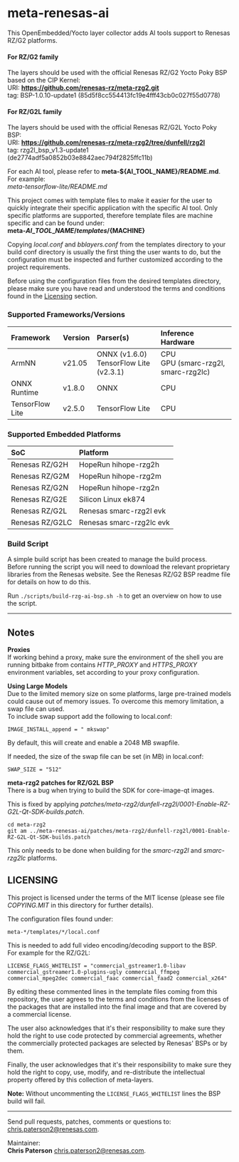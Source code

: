 # meta-renesas-ai #
This OpenEmbedded/Yocto layer collector adds AI tools support to Renesas RZ/G2
platforms.

#### For RZ/G2 family ####
The layers should be used with the official Renesas RZ/G2 Yocto Poky BSP based
on the CIP Kernel:  
URI: **https://github.com/renesas-rz/meta-rzg2.git**  
tag: BSP-1.0.10-update1 (85d5f8cc554413fc19e4fff43cb0c027f55d0778)

#### For RZ/G2L family ####
The layers should be used with the official Renesas RZ/G2L Yocto Poky BSP:  
URI: **https://github.com/renesas-rz/meta-rzg2/tree/dunfell/rzg2l**  
tag: rzg2l_bsp_v1.3-update1 (de2774adf5a0852b03e8842aec794f2825ffc11b)

For each AI tool, please refer to **meta-${AI\_TOOL\_NAME}/README.md**. For
example:  
*meta-tensorflow-lite/README.md*


This project comes with template files to make it easier for the user to quickly
integrate their specific application with the specific AI tool. Only specific
platforms are supported, therefore template files are machine specific and can
be found under:  
**meta-${AI\_TOOL\_NAME}/templates/${MACHINE}**  


Copying *local.conf* and *bblayers.conf* from the templates directory to your
build conf directory is usually the first thing the user wants to do, but
the configuration must be inspected and further customized according to the
project requirements.

Before using the configuration files from the desired templates directory,
please make sure you have read and understood the terms and conditions found
in the [Licensing](#licensing) section.

### Supported Frameworks/Versions ###

| Framework       | Version   | Parser(s)                                 | Inference Hardware                     |
| :-------------- | :-------- | :---------------------------------------- | :------------------------------------- |
| ArmNN           | v21.05    | ONNX (v1.6.0)<br>TensorFlow Lite (v2.3.1) | CPU<br>GPU (smarc-rzg2l, smarc-rzg2lc) |
| ONNX Runtime    | v1.8.0    | ONNX                                      | CPU                                    |
| TensorFlow Lite | v2.5.0    | TensorFlow Lite                           | CPU                                    |

### Supported Embedded Platforms ###

| SoC             | Platform                 |
| :-------------- | :----------------------- |
| Renesas RZ/G2H  | HopeRun hihope-rzg2h     |
| Renesas RZ/G2M  | HopeRun hihope-rzg2m     |
| Renesas RZ/G2N  | HopeRun hihope-rzg2n     |
| Renesas RZ/G2E  | Silicon Linux ek874      |
| Renesas RZ/G2L  | Renesas smarc-rzg2l evk  |
| Renesas RZ/G2LC | Renesas smarc-rzg2lc evk |

### Build Script ###
A simple build script has been created to manage the build process.  
Before running the script you will need to download the relevant proprietary
libraries from the Renesas website. See the Renesas RZ/G2 BSP readme file for
details on how to do this.

Run `./scripts/build-rzg-ai-bsp.sh -h` to get an overview on how to use the
script.

---

## Notes ##
**Proxies**  
If working behind a proxy, make sure the environment of the shell you are
running bitbake from contains *HTTP\_PROXY* and *HTTPS\_PROXY* environment
variables, set according to your proxy configuration.


**Using Large Models**  
Due to the limited memory size on some platforms, large pre-trained models could
cause out of memory issues. To overcome this memory limitation, a swap file can
used.  
To include swap support add the following to local.conf:  
```
IMAGE_INSTALL_append = " mkswap"
```


By default, this will create and enable a 2048 MB swapfile.  


If needed, the size of the swap file can be set (in MB) in local.conf:  
```
SWAP_SIZE = "512"
```

**meta-rzg2 patches for RZ/G2L BSP**  
There is a bug when trying to build the SDK for core-image-qt images.

This is fixed by applying *patches/meta-rzg2/dunfell-rzg2l/0001-Enable-RZ-G2L-Qt-SDK-builds.patch*.


```
cd meta-rzg2
git am ../meta-renesas-ai/patches/meta-rzg2/dunfell-rzg2l/0001-Enable-RZ-G2L-Qt-SDK-builds.patch
```

This only needs to be done when building for the *smarc-rzg2l* and
*smarc-rzg2lc* platforms.

## LICENSING ##

This project is licensed under the terms of the MIT license (please see file
*COPYING.MIT* in this directory for further details).

The configuration files found under:
```
meta-*/templates/*/local.conf
```
This is needed to add full video encoding/decoding support to the BSP.  
For example for the RZ/G2L:
```
LICENSE_FLAGS_WHITELIST = "commercial_gstreamer1.0-libav commercial_gstreamer1.0-plugins-ugly commercial_ffmpeg commercial_mpeg2dec commercial_faac commercial_faad2 commercial_x264"
```

By editing these commented lines in the template files coming from this
repository, the user agrees to the terms and conditions from the licenses of the
packages that are installed into the final image and that are covered by a
commercial license.

The user also acknowledges that it's their responsibility to make sure
they hold the right to use code protected by commercial agreements, whether
the commercially protected packages are selected by Renesas' BSPs or by them.

Finally, the user acknowledges that it's their responsibility to make sure
they hold the right to copy, use, modify, and re-distribute the intellectual
property offered by this collection of meta-layers.

**Note:** Without uncommenting the `LICENSE_FLAGS_WHITELIST` lines the BSP build
will fail.

---

Send pull requests, patches, comments or questions to:  
[chris.paterson2@renesas.com](mailto:chris.paterson2@renesas.com).


Maintainer:  
**Chris Paterson** [chris.paterson2@renesas.com](mailto:chris.paterson2@renesas.com).
